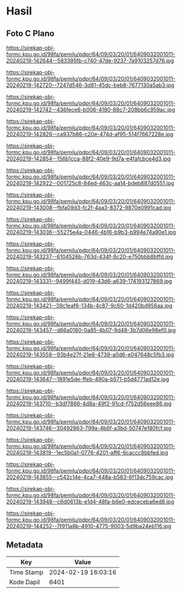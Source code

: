# Hasil

## Foto C Plano

https://sirekap-obj-formc.kpu.go.id/98fa/pemilu/pdpr/64/09/03/20/01/6409032001011-20240219-142644--583395fb-c740-47de-9237-7a9103257d76.jpg

https://sirekap-obj-formc.kpu.go.id/98fa/pemilu/pdpr/64/09/03/20/01/6409032001011-20240219-142720--7247d546-3d81-45dc-beb8-7677130a5ab3.jpg

https://sirekap-obj-formc.kpu.go.id/98fa/pemilu/pdpr/64/09/03/20/01/6409032001011-20240219-142742--436fece6-b006-4180-88c7-208bb6c959ac.jpg

https://sirekap-obj-formc.kpu.go.id/98fa/pemilu/pdpr/64/09/03/20/01/6409032001011-20240219-142826--ca937b86-c20e-474d-af95-514f7667228e.jpg

https://sirekap-obj-formc.kpu.go.id/98fa/pemilu/pdpr/64/09/03/20/01/6409032001011-20240219-142854--156b1cca-88f2-40e9-9d7a-e4fafcbce4d3.jpg

https://sirekap-obj-formc.kpu.go.id/98fa/pemilu/pdpr/64/09/03/20/01/6409032001011-20240219-142922--001725c8-84ed-463c-aa14-bdeb887d0551.jpg

https://sirekap-obj-formc.kpu.go.id/98fa/pemilu/pdpr/64/09/03/20/01/6409032001011-20240219-143008--fbfa09d3-fc2f-4aa3-8372-9870e0991cad.jpg

https://sirekap-obj-formc.kpu.go.id/98fa/pemilu/pdpr/64/09/03/20/01/6409032001011-20240219-143036--55275e4a-0446-4b16-b9b3-b994e74a90e1.jpg

https://sirekap-obj-formc.kpu.go.id/98fa/pemilu/pdpr/64/09/03/20/01/6409032001011-20240219-143237--6104526b-763d-434f-8c20-e750bbb8bffd.jpg

https://sirekap-obj-formc.kpu.go.id/98fa/pemilu/pdpr/64/09/03/20/01/6409032001011-20240219-143331--9499f445-d019-43d6-a639-174193127869.jpg

https://sirekap-obj-formc.kpu.go.id/98fa/pemilu/pdpr/64/09/03/20/01/6409032001011-20240219-143421--39c1eaf6-134b-4c87-9c60-1d420bd956aa.jpg

https://sirekap-obj-formc.kpu.go.id/98fa/pemilu/pdpr/64/09/03/20/01/6409032001011-20240219-143457--d66a0180-0a85-4b07-9d48-3b7d06e98ef0.jpg

https://sirekap-obj-formc.kpu.go.id/98fa/pemilu/pdpr/64/09/03/20/01/6409032001011-20240219-143558--93b4e27f-21e6-4739-a0d6-e047648c5fb3.jpg

https://sirekap-obj-formc.kpu.go.id/98fa/pemilu/pdpr/64/09/03/20/01/6409032001011-20240219-143647--1891e5de-ffeb-490a-b571-b5d4771ad12e.jpg

https://sirekap-obj-formc.kpu.go.id/98fa/pemilu/pdpr/64/09/03/20/01/6409032001011-20240219-143710--b3df7866-4d8a-49f2-91cd-f752d56eee86.jpg

https://sirekap-obj-formc.kpu.go.id/98fa/pemilu/pdpr/64/09/03/20/01/6409032001011-20240219-143746--30492863-799a-4b6f-a3bd-50747e180fcf.jpg

https://sirekap-obj-formc.kpu.go.id/98fa/pemilu/pdpr/64/09/03/20/01/6409032001011-20240219-143819--1ec5b0a1-0776-4201-aff6-6caccc8bbfed.jpg

https://sirekap-obj-formc.kpu.go.id/98fa/pemilu/pdpr/64/09/03/20/01/6409032001011-20240219-143855--c542c14e-4ca7-448a-b583-6f13dc759cac.jpg

https://sirekap-obj-formc.kpu.go.id/98fa/pemilu/pdpr/64/09/03/20/01/6409032001011-20240219-143948--c6d0613b-e1d4-48fa-b6e0-edceceba6ed8.jpg

https://sirekap-obj-formc.kpu.go.id/98fa/pemilu/pdpr/64/09/03/20/01/6409032001011-20240219-144252--7f911a8b-4910-4775-9003-5d9ba24eb116.jpg


## Metadata

| Key        | Value               |
| ---------- | ------------------- |
| Time Stamp | 2024-02-19 16:03:16 |
| Kode Dapil | 6401                |



